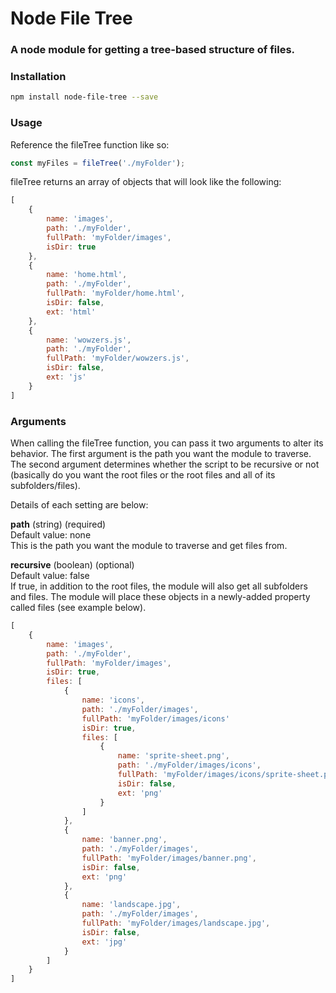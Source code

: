 # Node File Tree
### A node module for getting a tree-based structure of files.

### Installation
```sh
npm install node-file-tree --save
```

### Usage
Reference the fileTree function like so:
```javascript
const myFiles = fileTree('./myFolder');
```
fileTree returns an array of objects that will look like the following:
```javascript
[
	{
		name: 'images',
		path: './myFolder',
		fullPath: 'myFolder/images',
		isDir: true
	},
	{
		name: 'home.html',
		path: './myFolder',
		fullPath: 'myFolder/home.html',
		isDir: false,
		ext: 'html'
	},
	{
		name: 'wowzers.js',
		path: './myFolder',
		fullPath: 'myFolder/wowzers.js',
		isDir: false,
		ext: 'js'
	}
]
```

### Arguments
When calling the fileTree function, you can pass it two arguments to alter its behavior. The first argument is the path you want the module to traverse. The second argument determines whether the script to be recursive or not (basically do you want the root files or the root files and all of its subfolders/files).

Details of each setting are below:

**path** (string) (required)<br />
Default value: none<br />
This is the path you want the module to traverse and get files from.

**recursive** (boolean) (optional)<br />
Default value: false<br />
If true, in addition to the root files, the module will also get all subfolders and files. The module will place these objects in a newly-added property called files (see example below).
```javascript
[
	{
		name: 'images',
		path: './myFolder',
		fullPath: 'myFolder/images',
		isDir: true,
		files: [
			{
				name: 'icons',
				path: './myFolder/images',
				fullPath: 'myFolder/images/icons'
				isDir: true,
				files: [
					{
						name: 'sprite-sheet.png',
						path: './myFolder/images/icons',
						fullPath: 'myFolder/images/icons/sprite-sheet.png',
						isDir: false,
						ext: 'png'
					}
				]
			},
			{
				name: 'banner.png',
				path: './myFolder/images',
				fullPath: 'myFolder/images/banner.png',
				isDir: false,
				ext: 'png'
			},
			{
				name: 'landscape.jpg',
				path: './myFolder/images',
				fullPath: 'myFolder/images/landscape.jpg',
				isDir: false,
				ext: 'jpg'
			}
		]
	}
]
```
